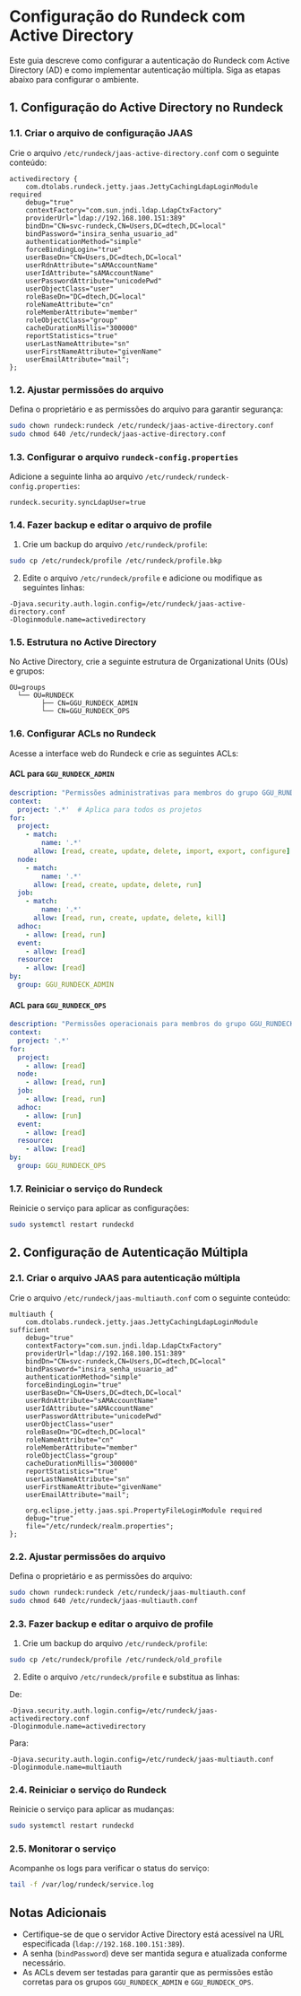# Configuração do Rundeck com Active Directory

Este guia descreve como configurar a autenticação do Rundeck com Active Directory (AD) e como implementar autenticação múltipla. Siga as etapas abaixo para configurar o ambiente.

## 1. Configuração do Active Directory no Rundeck

### 1.1. Criar o arquivo de configuração JAAS
Crie o arquivo `/etc/rundeck/jaas-active-directory.conf` com o seguinte conteúdo:

```plaintext
activedirectory {
    com.dtolabs.rundeck.jetty.jaas.JettyCachingLdapLoginModule required
    debug="true"
    contextFactory="com.sun.jndi.ldap.LdapCtxFactory"
    providerUrl="ldap://192.168.100.151:389"
    bindDn="CN=svc-rundeck,CN=Users,DC=dtech,DC=local"
    bindPassword="insira_senha_usuario_ad"
    authenticationMethod="simple"
    forceBindingLogin="true"
    userBaseDn="CN=Users,DC=dtech,DC=local"
    userRdnAttribute="sAMAccountName"
    userIdAttribute="sAMAccountName"
    userPasswordAttribute="unicodePwd"
    userObjectClass="user"
    roleBaseDn="DC=dtech,DC=local"
    roleNameAttribute="cn"
    roleMemberAttribute="member"
    roleObjectClass="group"
    cacheDurationMillis="300000"
    reportStatistics="true"
    userLastNameAttribute="sn"
    userFirstNameAttribute="givenName"
    userEmailAttribute="mail";
};
```

### 1.2. Ajustar permissões do arquivo
Defina o proprietário e as permissões do arquivo para garantir segurança:

```bash
sudo chown rundeck:rundeck /etc/rundeck/jaas-active-directory.conf
sudo chmod 640 /etc/rundeck/jaas-active-directory.conf
```

### 1.3. Configurar o arquivo `rundeck-config.properties`
Adicione a seguinte linha ao arquivo `/etc/rundeck/rundeck-config.properties`:

```plaintext
rundeck.security.syncLdapUser=true
```

### 1.4. Fazer backup e editar o arquivo de profile
1. Crie um backup do arquivo `/etc/rundeck/profile`:

```bash
sudo cp /etc/rundeck/profile /etc/rundeck/profile.bkp
```

2. Edite o arquivo `/etc/rundeck/profile` e adicione ou modifique as seguintes linhas:

```plaintext
-Djava.security.auth.login.config=/etc/rundeck/jaas-active-directory.conf
-Dloginmodule.name=activedirectory
```

### 1.5. Estrutura no Active Directory
No Active Directory, crie a seguinte estrutura de Organizational Units (OUs) e grupos:

```
OU=groups
  └── OU=RUNDECK
        ├── CN=GGU_RUNDECK_ADMIN
        └── CN=GGU_RUNDECK_OPS
```

### 1.6. Configurar ACLs no Rundeck
Acesse a interface web do Rundeck e crie as seguintes ACLs:

#### ACL para `GGU_RUNDECK_ADMIN`
```yaml
description: "Permissões administrativas para membros do grupo GGU_RUNDECK_ADMIN"
context:
  project: '.*'  # Aplica para todos os projetos
for:
  project:
    - match:
        name: '.*'
      allow: [read, create, update, delete, import, export, configure]
  node:
    - match:
        name: '.*'
      allow: [read, create, update, delete, run]
  job:
    - match:
        name: '.*'
      allow: [read, run, create, update, delete, kill]
  adhoc:
    - allow: [read, run]
  event:
    - allow: [read]
  resource:
    - allow: [read]
by:
  group: GGU_RUNDECK_ADMIN
```

#### ACL para `GGU_RUNDECK_OPS`
```yaml
description: "Permissões operacionais para membros do grupo GGU_RUNDECK_OPS"
context:
  project: '.*'
for:
  project:
    - allow: [read]
  node:
    - allow: [read, run]
  job:
    - allow: [read, run]
  adhoc:
    - allow: [run]
  event:
    - allow: [read]
  resource:
    - allow: [read]
by:
  group: GGU_RUNDECK_OPS
```

### 1.7. Reiniciar o serviço do Rundeck
Reinicie o serviço para aplicar as configurações:

```bash
sudo systemctl restart rundeckd
```

## 2. Configuração de Autenticação Múltipla

### 2.1. Criar o arquivo JAAS para autenticação múltipla
Crie o arquivo `/etc/rundeck/jaas-multiauth.conf` com o seguinte conteúdo:

```plaintext
multiauth {
    com.dtolabs.rundeck.jetty.jaas.JettyCachingLdapLoginModule sufficient
    debug="true"
    contextFactory="com.sun.jndi.ldap.LdapCtxFactory"
    providerUrl="ldap://192.168.100.151:389"
    bindDn="CN=svc-rundeck,CN=Users,DC=dtech,DC=local"
    bindPassword="insira_senha_usuario_ad"
    authenticationMethod="simple"
    forceBindingLogin="true"
    userBaseDn="CN=Users,DC=dtech,DC=local"
    userRdnAttribute="sAMAccountName"
    userIdAttribute="sAMAccountName"
    userPasswordAttribute="unicodePwd"
    userObjectClass="user"
    roleBaseDn="DC=dtech,DC=local"
    roleNameAttribute="cn"
    roleMemberAttribute="member"
    roleObjectClass="group"
    cacheDurationMillis="300000"
    reportStatistics="true"
    userLastNameAttribute="sn"
    userFirstNameAttribute="givenName"
    userEmailAttribute="mail";

    org.eclipse.jetty.jaas.spi.PropertyFileLoginModule required
    debug="true"
    file="/etc/rundeck/realm.properties";
};
```

### 2.2. Ajustar permissões do arquivo
Defina o proprietário e as permissões do arquivo:

```bash
sudo chown rundeck:rundeck /etc/rundeck/jaas-multiauth.conf
sudo chmod 640 /etc/rundeck/jaas-multiauth.conf
```

### 2.3. Fazer backup e editar o arquivo de profile
1. Crie um backup do arquivo `/etc/rundeck/profile`:

```bash
sudo cp /etc/rundeck/profile /etc/rundeck/old_profile
```

2. Edite o arquivo `/etc/rundeck/profile` e substitua as linhas:

De:
```plaintext
-Djava.security.auth.login.config=/etc/rundeck/jaas-activedirectory.conf
-Dloginmodule.name=activedirectory
```

Para:
```plaintext
-Djava.security.auth.login.config=/etc/rundeck/jaas-multiauth.conf
-Dloginmodule.name=multiauth
```

### 2.4. Reiniciar o serviço do Rundeck
Reinicie o serviço para aplicar as mudanças:

```bash
sudo systemctl restart rundeckd
```

### 2.5. Monitorar o serviço
Acompanhe os logs para verificar o status do serviço:

```bash
tail -f /var/log/rundeck/service.log
```

## Notas Adicionais
- Certifique-se de que o servidor Active Directory está acessível na URL especificada (`ldap://192.168.100.151:389`).
- A senha (`bindPassword`) deve ser mantida segura e atualizada conforme necessário.
- As ACLs devem ser testadas para garantir que as permissões estão corretas para os grupos `GGU_RUNDECK_ADMIN` e `GGU_RUNDECK_OPS`.
